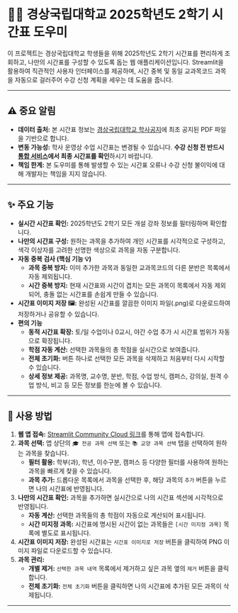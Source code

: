 # 👨‍💻 경상국립대학교 2025학년도 2학기 시간표 도우미

이 프로젝트는 경상국립대학교 학생들을 위해 2025학년도 2학기 시간표를 편리하게 조회하고, 나만의 시간표를 구성할 수 있도록 돕는 웹 애플리케이션입니다. Streamlit을 활용하여 직관적인 사용자 인터페이스를 제공하며, 시간 중복 및 동일 교과목코드 과목을 자동으로 걸러주어 수강 신청 계획을 세우는 데 도움을 줍니다.

---

## ⚠️ 중요 알림

* **데이터 출처:** 본 시간표 정보는 [경상국립대학교 학사공지](https://www.gnu.ac.kr/main/na/ntt/selectNttInfo.do?mi=1127&bbsId=1029&nttSn=2547228)에 최초 공지된 PDF 파일을 기반으로 합니다.
* **변동 가능성:** 학사 운영상 수업 시간표는 변경될 수 있습니다. **수강 신청 전 반드시 [통합 서비스](https://my.gnu.ac.kr)에서 최종 시간표를 확인**하시기 바랍니다.
* **책임 한계:** 본 도우미를 통해 발생할 수 있는 시간표 오류나 수강 신청 불이익에 대해 개발자는 책임을 지지 않습니다.

---

## ✨ 주요 기능

* **실시간 시간표 확인:** 2025학년도 2학기 모든 개설 강좌 정보를 필터링하며 확인합니다.
* **나만의 시간표 구성:** 원하는 과목을 추가하여 개인 시간표를 시각적으로 구성하고, 색각 이상자를 고려한 선명한 색상으로 과목을 자동 구분합니다.
* **자동 중복 검사 (핵심 기능 💡)**
    * **과목 중복 방지:** 이미 추가한 과목과 동일한 교과목코드의 다른 분반은 목록에서 자동 제외됩니다.
    * **시간 중복 방지:** 현재 시간표와 시간이 겹치는 모든 과목이 목록에서 자동 제외되어, 충돌 없는 시간표를 손쉽게 만들 수 있습니다.
* **시간표 이미지 저장 🖼️:** 완성된 시간표를 깔끔한 이미지 파일(.png)로 다운로드하여 저장하거나 공유할 수 있습니다.
* **편의 기능**
    * **동적 시간표 확장:** 토/일 수업이나 0교시, 야간 수업 추가 시 시간표 범위가 자동으로 확장됩니다.
    * **학점 자동 계산:** 선택한 과목들의 총 학점을 실시간으로 보여줍니다.
    * **전체 초기화:** 버튼 하나로 선택한 모든 과목을 삭제하고 처음부터 다시 시작할 수 있습니다.
    * **상세 정보 제공:** 과목명, 교수명, 분반, 학점, 수업 방식, 캠퍼스, 강의실, 원격 수업 방식, 비고 등 모든 정보를 한눈에 볼 수 있습니다.

---

## 🚀 사용 방법

1.  **웹 앱 접속:** [Streamlit Community Cloud 링크](https://gnu-timetable-maker.streamlit.app)를 통해 앱에 접속합니다.
2.  **과목 선택:** 앱 상단의 `🎓 전공 과목 선택` 또는 `📚 교양 과목 선택` 탭을 선택하여 원하는 과목을 찾습니다.
    * **필터 활용:** 학부(과), 학년, 이수구분, 캠퍼스 등 다양한 필터를 사용하여 원하는 과목을 빠르게 찾을 수 있습니다.
    * **과목 추가:** 드롭다운 목록에서 과목을 선택한 후, 해당 과목의 `추가` 버튼을 누르면 나의 시간표에 반영됩니다.
3.  **나만의 시간표 확인:** 과목을 추가하면 실시간으로 나의 시간표 섹션에 시각적으로 반영됩니다.
    * **자동 계산:** 선택한 과목들의 총 학점이 자동으로 계산되어 표시됩니다.
    * **시간 미지정 과목:** 시간표에 명시된 시간이 없는 과목들은 `[시간 미지정 과목]` 목록에 별도로 표시됩니다.
4.  **시간표 이미지 저장:** 완성된 시간표는 `시간표 이미지로 저장` 버튼을 클릭하여 PNG 이미지 파일로 다운로드할 수 있습니다.
5.  **과목 관리:**
    * **개별 제거:** `선택한 과목 내역` 목록에서 제거하고 싶은 과목 옆의 `제거` 버튼을 클릭합니다.
    * **전체 초기화:** `전체 초기화` 버튼을 클릭하면 나의 시간표에 추가된 모든 과목이 삭제됩니다.

---
